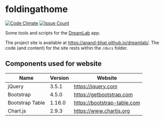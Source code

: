 
# foldingathome

[![Code Climate](https://codeclimate.com/github/anand-bhat/dreamlab/badges/gpa.svg)](https://codeclimate.com/github/anand-bhat/dreamlab)
[![Issue Count](https://codeclimate.com/github/anand-bhat/dreamlab/badges/issue_count.svg)](https://codeclimate.com/github/anand-bhat/dreamlab)

Some tools and scripts for the [DreamLab](https://www.vodafone.com.au/foundation/dreamlab) app.

The project site is available at <https://anand-bhat.github.io/dreamlab/>.
The code (and content) for the site rests within the `/docs` folder.

## Components used for website

| Name | Version | Website |
| ----------- | ---- | ----------- |
| jQuery | 3.5.1 | https://jquery.com |
| Bootstrap | 4.5.0 | https://getbootstrap.com |
| Bootstrap Table | 1.16.0 | https://bootstrap-table.com |
| Chart.js | 2.9.3 | https://www.chartjs.org |

